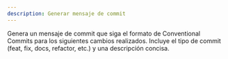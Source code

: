 ```yaml
---
description: Generar mensaje de commit
---
```


Genera un mensaje de commit que siga el formato de Conventional Commits para los siguientes cambios realizados. Incluye el tipo de commit (feat, fix, docs, refactor, etc.) y una descripción concisa.

